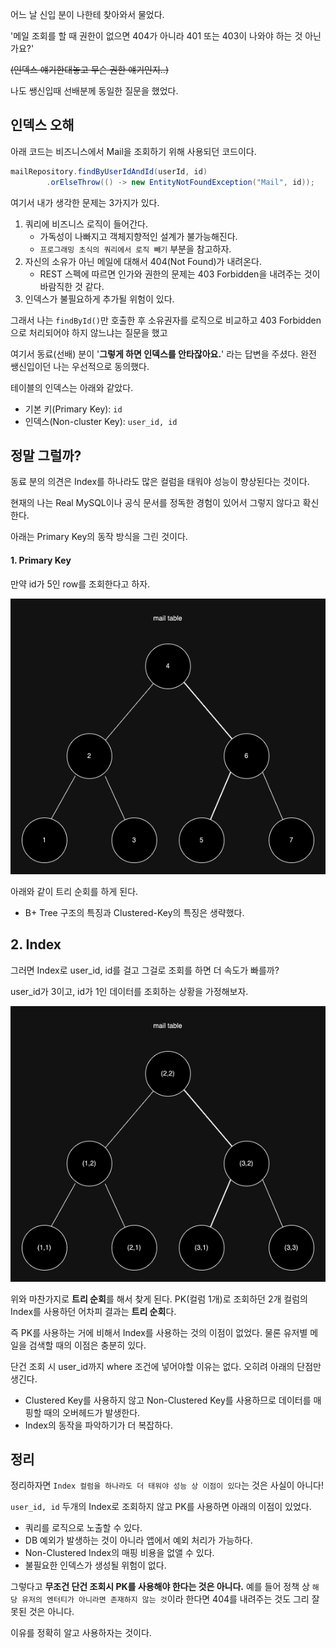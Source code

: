 어느 날 신입 분이 나한테 찾아와서 물었다.

'메일 조회를 할 때 권한이 없으면 404가 아니라 401 또는 403이 나와야 하는 것 아닌가요?'

~~(인덱스 얘기한대놓고 무슨 권한 얘기인지..)~~

나도 쌩신입때 선배분께 동일한 질문을 했었다.

## 인덱스 오해

아래 코드는 비즈니스에서 Mail을 조회하기 위해 사용되던 코드이다.

```java
mailRepository.findByUserIdAndId(userId, id)
        .orElseThrow(() -> new EntityNotFoundException("Mail", id));
```

여기서 내가 생각한 문제는 3가지가 있다.
1. 쿼리에 비즈니스 로직이 들어간다.
    - 가독성이 나빠지고 객체지향적인 설계가 불가능해진다.
    - `프로그래밍 초식의 쿼리에서 로직 빼기` 부분을 참고하자.
2. 자신의 소유가 아닌 메일에 대해서 404(Not Found)가 내려온다.
    - REST 스펙에 따르면 인가와 권한의 문제는 403 Forbidden을 내려주는 것이 바람직한 것 같다.
3. 인덱스가 불필요하게 추가될 위험이 있다.

그래서 나는 `findById()`만 호출한 후 소유권자를 로직으로 비교하고 403 Forbidden으로 처리되어야 하지 않느냐는 질문을 했고

여기서 동료(선배) 분이 '**그렇게 하면 인덱스를 안타잖아요.**' 라는 답변을 주셨다. 완전 쌩신입이던 나는 우선적으로 동의했다.

테이블의 인덱스는 아래와 같았다.
- 기본 키(Primary Key): `id`
- 인덱스(Non-cluster Key): `user_id, id`

## 정말 그럴까?

동료 분의 의견은 Index를 하나라도 많은 컬럼을 태워야 성능이 향상된다는 것이다.

현재의 나는 Real MySQL이나 공식 문서를 정독한 경험이 있어서 그렇지 않다고 확신한다.

아래는 Primary Key의 동작 방식을 그린 것이다.

#### 1. Primary Key

만약 id가 5인 row를 조회한다고 하자.

![img.png](images/img.png)

아래와 같이 트리 순회를 하게 된다.
- B+ Tree 구조의 특징과 Clustered-Key의 특징은 생략했다.

## 2. Index

그러면 Index로 user_id, id를 걸고 그걸로 조회를 하면 더 속도가 빠를까?

user_id가 3이고, id가 1인 데이터를 조회하는 상황을 가정해보자.

![img_1.png](images/img_1.png)

위와 마찬가지로 **트리 순회**를 해서 찾게 된다. PK(컬럼 1개)로 조회하던 2개 컬럼의 Index를 사용하던 어차피 결과는 **트리 순회**다.

즉 PK를 사용하는 거에 비해서 Index를 사용하는 것의 이점이 없었다. 물론 유저별 메일을 검색할 때의 이점은 충분히 있다.

단건 조회 시 user_id까지 where 조건에 넣어야할 이유는 없다. 오히려 아래의 단점만 생긴다.
- Clustered Key를 사용하지 않고 Non-Clustered Key를 사용하므로 데이터를 매핑할 때의 오버헤드가 발생한다.
- Index의 동작을 파악하기가 더 복잡하다.

## 정리

정리하자면 `Index 컬럼을 하나라도 더 태워야 성능 상 이점이 있다`는 것은 사실이 아니다!

`user_id, id` 두개의 Index로 조회하지 않고 PK를 사용하면 아래의 이점이 있었다.
- 쿼리를 로직으로 노출할 수 있다.
- DB 예외가 발생하는 것이 아니라 앱에서 예외 처리가 가능하다.
- Non-Clustered Index의 매핑 비용을 없앨 수 있다.
- 불필요한 인덱스가 생성될 위험이 없다.

그렇다고 **무조건 단건 조회시 PK를 사용해야 한다는 것은 아니다.** 예를 들어 정책 상 `해당 유저의 엔터티가 아니라면 존재하지 않는 것`이라 한다면 404를 내려주는 것도 그리 잘못된 것은 아니다.

이유를 정확히 알고 사용하자는 것이다.